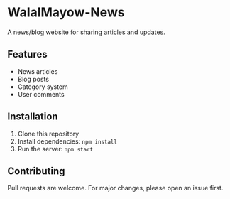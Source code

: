 # WalalMayow-News

A news/blog website for sharing articles and updates.

## Features
- News articles
- Blog posts
- Category system
- User comments

## Installation
1. Clone this repository
2. Install dependencies: `npm install`
3. Run the server: `npm start`

## Contributing
Pull requests are welcome. For major changes, please open an issue first.
